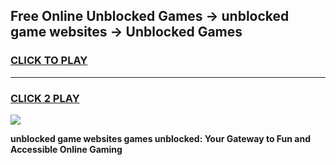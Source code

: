 
## Free Online Unblocked Games → unblocked game websites → Unblocked Games
<h3>
<a href="https://premium.freeplayer.one?title=unblocked_game_websites&ref=21F">CLICK TO PLAY</a></h3>
<hr>

<h3>
<a href="https://premium.freeplayer.one?title=unblocked_game_websites&ref=21F">CLICK 2 PLAY</a>
  
</h3>

<a href="https://premium.freeplayer.one?title=unblocked_game_websites&ref=21F/"><img src="https://clearcache.store/games.png"></a>


**unblocked game websites games unblocked: Your Gateway to Fun and Accessible Online Gaming**
